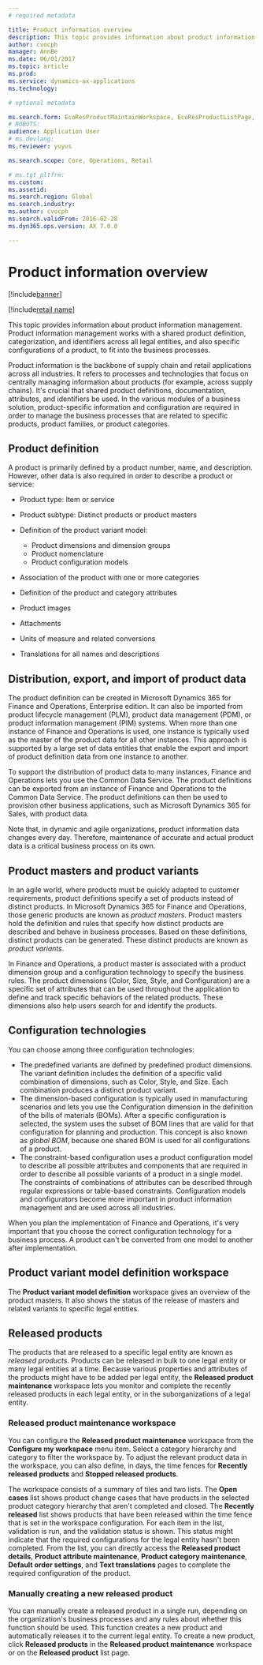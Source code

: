 ```yaml
---
# required metadata

title: Product information overview
description: This topic provides information about product information management. Product information management works with a shared product definition, categorization, and identifiers across all legal entities, and also specific configurations of a product, to fit into the business processes. 
author: cvocph 
manager: AnnBe
ms.date: 06/01/2017
ms.topic: article
ms.prod: 
ms.service: dynamics-ax-applications
ms.technology: 

# optional metadata

ms.search.form: EcoResProductMaintainWorkspace, EcoResProductListPage, EcoResProductVariantMaintainWorkspace
# ROBOTS: 
audience: Application User
# ms.devlang: 
ms.reviewer: yuyus

ms.search.scope: Core, Operations, Retail

# ms.tgt_pltfrm: 
ms.custom: 
ms.assetid: 
ms.search.region: Global
ms.search.industry: 
ms.author: cvocph
ms.search.validFrom: 2016-02-28
ms.dyn365.ops.version: AX 7.0.0

---
```


# Product information overview

[!include[banner](../includes/banner.md)]

[!include[retail name](../includes/retail-name.md)]

This topic provides information about product information management. Product information management works with a shared product definition, categorization, and identifiers across all legal entities, and also specific configurations of a product, to fit into the business processes. 

Product information is the backbone of supply chain and retail applications across all industries. It refers to processes and technologies that focus on centrally managing information about products (for example, across supply chains). It's crucial that shared product definitions, documentation, attributes, and identifiers be used. In the various modules of a business solution, product-specific information and configuration are required in order to manage the business processes that are related to specific products, product families, or product categories.

## Product definition

A product is primarily defined by a product number, name, and description. However, other data is also required in order to describe a product or service:

- Product type: Item or service
- Product subtype: Distinct products or product masters
- Definition of the product variant model:

     - Product dimensions and dimension groups
     - Product nomenclature
     - Product configuration models

- Association of the product with one or more categories
- Definition of the product and category attributes
- Product images
- Attachments
- Units of measure and related conversions
- Translations for all names and descriptions

## Distribution, export, and import of product data

The product definition can be created in Microsoft Dynamics 365 for Finance and Operations, Enterprise edition. It can also be imported from product lifecycle management (PLM), product data management (PDM), or product information management (PIM) systems. When more than one instance of Finance and Operations is used, one instance is typically used as the master of the product data for all other instances. This approach is supported by a large set of data entities that enable the export and import of product definition data from one instance to another.

To support the distribution of product data to many instances, Finance and Operations lets you use the Common Data Service. The product definitions can be exported from an instance of Finance and Operations to the Common Data Service. The product definitions can then be used to provision other business applications, such as Microsoft Dynamics 365 for Sales, with product data.

Note that, in dynamic and agile organizations, product information data changes every day. Therefore, maintenance of accurate and actual product data is a critical business process on its own.

## Product masters and product variants

In an agile world, where products must be quickly adapted to customer requirements, product definitions specify a set of products instead of distinct products. In Microsoft Dynamics 365 for Finance and Operations, those generic products are known as *product masters*. Product masters hold the definition and rules that specify how distinct products are described and behave in business processes. Based on these definitions, distinct products can be generated. These distinct products are known as *product variants*.

In Finance and Operations, a product master is associated with a product dimension group and a configuration technology to specify the business rules. The product dimensions (Color, Size, Style, and Configuration) are a specific set of attributes that can be used throughout the application to define and track specific behaviors of the related products. These dimensions also help users search for and identify the products.

## Configuration technologies

You can choose among three configuration technologies:

- The predefined variants are defined by predefined product dimensions. The variant definition includes the definition of a specific valid combination of dimensions, such as Color, Style, and Size. Each combination produces a distinct product variant.
- The dimension-based configuration is typically used in manufacturing scenarios and lets you use the Configuration dimension in the definition of the bills of materials (BOMs). After a specific configuration is selected, the system uses the subset of BOM lines that are valid for that configuration for planning and production. This concept is also known as *global BOM*, because one shared BOM is used for all configurations of a product.
- The constraint-based configuration uses a product configuration model to describe all possible attributes and components that are required in order to describe all possible variants of a product in a single model. The constraints of combinations of attributes can be described through regular expressions or table-based constraints. Configuration models and configurators become more important in product information management and are used across all industries.

When you plan the implementation of Finance and Operations, it's very important that you choose the correct configuration technology for a business process. A product can't be converted from one model to another after implementation.

## Product variant model definition workspace

The **Product variant model definition** workspace gives an overview of the product masters. It also shows the status of the release of masters and related variants to specific legal entities.

## Released products

The products that are released to a specific legal entity are known as *released products*. Products can be released in bulk to one legal entity or many legal entities at a time. Because various properties and attributes of the products might have to be added per legal entity, the **Released product maintenance** workspace lets you monitor and complete the recently released products in each legal entity, or in the suborganizations of a legal entity.

### Released product maintenance workspace

You can configure the **Released product maintenance** workspace from the **Configure my workspace** menu item. Select a category hierarchy and category to filter the workspace by. To adjust the relevant product data in the workspace, you can also define, in days, the time fences for **Recently released products** and **Stopped released products**.

The workspace consists of a summary of tiles and two lists. The **Open cases** list shows product change cases that have products in the selected product category hierarchy that aren't completed and closed. The **Recently released** list shows products that have been released within the time fence that is set in the workspace configuration. For each item in the list, validation is run, and the validation status is shown. This status might indicate that the required configurations for the legal entity hasn't been completed. From the list, you can directly access the **Released product details**, **Product attribute maintenance**, **Product category maintenance**, **Default order settings**, and **Text translations** pages to complete the required configuration of the product.

### Manually creating a new released product

You can manually create a released product in a single run, depending on the organization's business processes and any rules about whether this function should be used. This function creates a new product and automatically releases it to the current legal entity. To create a new product, click **Released products** in the **Released product maintenance** workspace or on the **Released product** list page.

